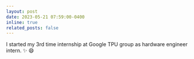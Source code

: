```yaml
---
layout: post
date: 2023-05-21 07:59:00-0400
inline: true
related_posts: false
---
```


I started my 3rd time internship at Google TPU group as hardware engineer intern. :sparkles: :smile:
